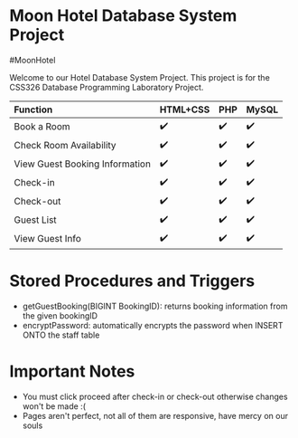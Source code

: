 # Moon Hotel Database System Project
#MoonHotel

Welcome to our Hotel Database System Project. This project is for the CSS326 Database Programming Laboratory Project.


Function | HTML+CSS | PHP | MySQL |
:------------ | :-------------| :-------------| :-------------
Book a Room | :heavy_check_mark: | :heavy_check_mark: | :heavy_check_mark:
Check Room Availability | :heavy_check_mark: | :heavy_check_mark: | :heavy_check_mark:
View Guest Booking Information | :heavy_check_mark: | :heavy_check_mark: | :heavy_check_mark:
Check-in | :heavy_check_mark: | :heavy_check_mark: | :heavy_check_mark:
Check-out | :heavy_check_mark: | :heavy_check_mark: | :heavy_check_mark:
Guest List | :heavy_check_mark: | :heavy_check_mark: | :heavy_check_mark:
View Guest Info | :heavy_check_mark: | :heavy_check_mark: | :heavy_check_mark:


# Stored Procedures and Triggers
- getGuestBooking(BIGINT BookingID): returns booking information from the given bookingID
- encryptPassword: automatically encrypts the password when INSERT ONTO the staff table


# Important Notes
- You must click proceed after check-in or check-out otherwise changes won't be made :(
- Pages aren't perfect, not all of them are responsive, have mercy on our souls

